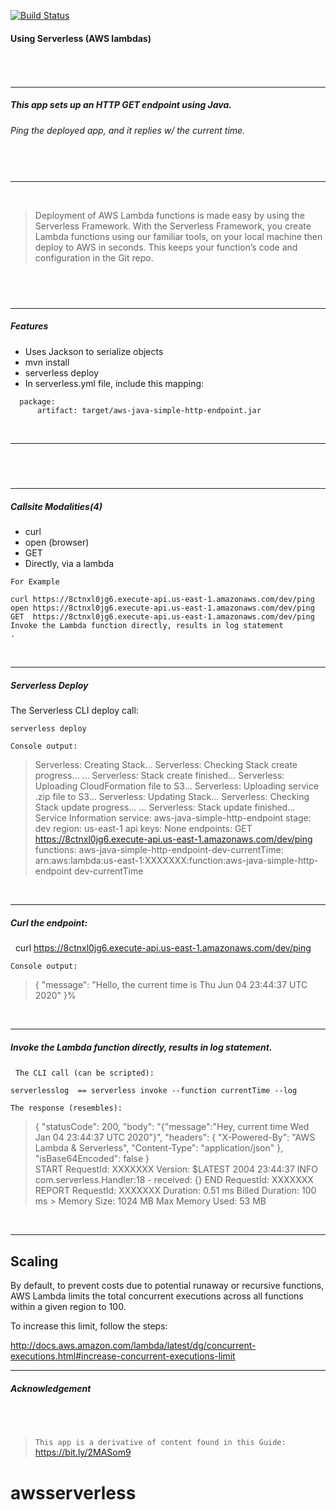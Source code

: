 [![Build Status](https://travis-ci.org/joemccann/dillinger.svg?branch=master)](https://travis-ci.org/joemccann/dillinger)
&nbsp;
#### Using Serverless (AWS lambdas)
###### &nbsp;
---
##### This app sets up an HTTP GET endpoint using Java.
###### Ping the deployed app, and it replies w/ the current time.
##### &nbsp;
---
&nbsp;
> Deployment of AWS Lambda functions is made easy by using the Serverless Framework.
> With the Serverless Framework, you create Lambda functions using our familiar
> tools, on your local machine then deploy to AWS in seconds.
> This keeps your function’s code and configuration in the Git repo.

&nbsp;
---
---
##### Features
 - Uses Jackson to serialize objects
 - mvn install
 - serverless deploy
 - In serverless.yml file, include this mapping:
&nbsp;
```
  package:
      artifact: target/aws-java-simple-http-endpoint.jar

```
&nbsp;

---
&nbsp;
---
---
##### Callsite Modalities(4)
 - curl
 - open (browser)
 - GET
 - Directly, via a lambda



`For Example`

    curl https://8ctnxl0jg6.execute-api.us-east-1.amazonaws.com/dev/ping
    open https://8ctnxl0jg6.execute-api.us-east-1.amazonaws.com/dev/ping
    GET  https://8ctnxl0jg6.execute-api.us-east-1.amazonaws.com/dev/ping
    Invoke the Lambda function directly, results in log statement
    .
&nbsp;

---
##### Serverless Deploy
The Serverless CLI deploy call:

    serverless deploy

`Console output: `

> Serverless: Creating Stack...
Serverless: Checking Stack create progress...
...
Serverless: Stack create finished...
Serverless: Uploading CloudFormation file to S3...
Serverless: Uploading service .zip file to S3...
Serverless: Updating Stack...
Serverless: Checking Stack update progress...
...
Serverless: Stack update finished...
Service Information
service: aws-java-simple-http-endpoint
stage: dev
region: us-east-1
api keys:
  None
endpoints:
  GET  https://8ctnxl0jg6.execute-api.us-east-1.amazonaws.com/dev/ping
functions:
  aws-java-simple-http-endpoint-dev-currentTime: arn:aws:lambda:us-east-1:XXXXXXX:function:aws-java-simple-http-endpoint
  > dev-currentTime

&nbsp;

---

##### Curl the endpoint:
&nbsp;
    curl https://8ctnxl0jg6.execute-api.us-east-1.amazonaws.com/dev/ping

`Console output:`
> { "message": "Hello, the current time is Thu Jun 04 23:44:37 UTC 2020" }%

 &nbsp;

---

##### Invoke the Lambda function directly, results in log statement.
&nbsp;
    `The CLI call (can be scripted):`

    serverlesslog  == serverless invoke --function currentTime --log

`The response (resembles):`
 >   {
 >     "statusCode": 200,
 >     "body": "{\"message\":\"Hey, current time  Wed Jan 04 23:44:37 UTC 2020\"}",
>      "headers": {
>          "X-Powered-By": "AWS Lambda & Serverless",
>          "Content-Type": "application/json"
>    },
>    "isBase64Encoded": false
>    }    
> START RequestId: XXXXXXX Version: $LATEST
> 2004 23:44:37 <XXXXXXX> INFO  com.serverless.Handler:18 - received: {}
> END RequestId: XXXXXXX
> REPORT RequestId: XXXXXXX	Duration: 0.51 ms	Billed Duration: 100 ms 	> Memory Size: 1024 MB	Max Memory Used: 53 MB

&nbsp;


---

## Scaling

By default, to prevent costs due to potential runaway or recursive functions,
AWS Lambda limits the total concurrent executions across all functions within a given region to 100.

To increase this limit, follow the steps:

http://docs.aws.amazon.com/lambda/latest/dg/concurrent-executions.html#increase-concurrent-executions-limit

---

##### Acknowledgement
&nbsp;
---


> `This app is a derivative of content found in this Guide:`
> https://bit.ly/2MASom9
# awsserverless
